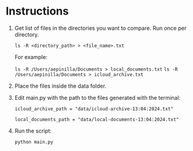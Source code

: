 # Instructions

1. Get list of files in the directories you want to compare. Run once per directory.

   `ls -R <directory_path> > <file_name>.txt`
   
   For example:

   `ls -R /Users/aepinilla/Documents > local_documents.txt`
   `ls -R /Users/aepinilla/Documents > icloud_archive.txt`

2. Place the files inside the data folder.

3. Edit main.py with the path to the files generated with the terminal:

   `icloud_archive_path = "data/icloud-archive-13:04:2024.txt"`

   `local_documents_path = "data/local-documents-13:04:2024.txt"`

4. Run the script:

   `python main.py`
